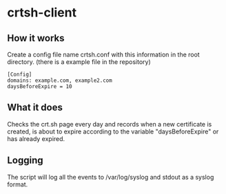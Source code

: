 # crtsh-client

## How it works

Create a config file name crtsh.conf with this information in the root directory. (there is a example file in the repository)

```
[Config]
domains: example.com, example2.com
daysBeforeExpire = 10

```
## What it does
Checks the crt.sh page every day and records when a new certificate is created, is about to expire according to the variable "daysBeforeExpire" or has already expired.

## Logging
The script will log all the events to /var/log/syslog and stdout as a syslog format.
